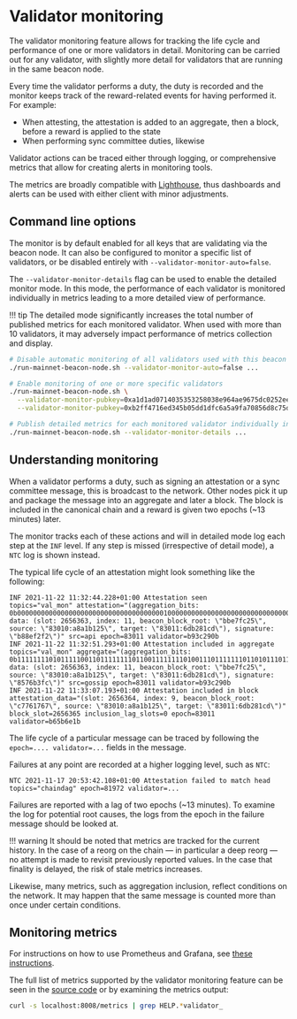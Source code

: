 # Validator monitoring

The validator monitoring feature allows for tracking the life cycle and performance of one or more validators in detail.
Monitoring can be carried out for any validator, with slightly more detail for validators that are running in the same beacon node.

Every time the validator performs a duty, the duty is recorded and the monitor keeps track of the reward-related events for having performed it.
For example:

* When attesting, the attestation is added to an aggregate, then a block, before a reward is applied to the state
* When performing sync committee duties, likewise

Validator actions can be traced either through logging, or comprehensive metrics that allow for creating alerts in monitoring tools.

The metrics are broadly compatible with [Lighthouse](https://lighthouse-book.sigmaprime.io/validator-monitoring.html), thus dashboards and alerts can be used with either client with minor adjustments.

## Command line options

The monitor is by default enabled for all keys that are validating via the beacon node.
It can also be configured to monitor a specific list of validators, or be disabled entirely with `--validator-monitor-auto=false`.

The `--validator-monitor-details` flag can be used to enable the detailed monitor mode.
In this mode, the performance of each validator is monitored individually in metrics leading to a more detailed view of performance.

!!! tip
    The detailed mode significantly increases the total number of published metrics for each monitored validator.
    When used with more than 10 validators, it may adversely impact performance of metrics collection and display.

```sh
# Disable automatic monitoring of all validators used with this beacon node beacon node
./run-mainnet-beacon-node.sh --validator-monitor-auto=false ...

# Enable monitoring of one or more specific validators
./run-mainnet-beacon-node.sh \
  --validator-monitor-pubkey=0xa1d1ad0714035353258038e964ae9675dc0252ee22cea896825c01458e1807bfad2f9969338798548d9858a571f7425c \
  --validator-monitor-pubkey=0xb2ff4716ed345b05dd1dfc6a5a9fa70856d8c75dcc9e881dd2f766d5f891326f0d10e96f3a444ce6c912b69c22c6754d ...

# Publish detailed metrics for each monitored validator individually instead of an aggregate totals value
./run-mainnet-beacon-node.sh --validator-monitor-details ...
```

## Understanding monitoring

When a validator performs a duty, such as signing an attestation or a sync committee message, this is broadcast to the network.
Other nodes pick it up and package the message into an aggregate and later a block.
The block is included in the canonical chain and a reward is given two epochs (~13 minutes) later.

The monitor tracks each of these actions and will in detailed mode log each step at the `INF` level.
If any step is missed (irrespective of detail mode), a `NTC` log is shown instead.

The typical life cycle of an attestation might look something like the following:

```
INF 2021-11-22 11:32:44.228+01:00 Attestation seen                           topics="val_mon" attestation="(aggregation_bits: 0b0000000000000000000000000000000000000100000000000000000000000000000000000000000000000000000000000000000000000000000000000000000000, data: (slot: 2656363, index: 11, beacon_block_root: \"bbe7fc25\", source: \"83010:a8a1b125\", target: \"83011:6db281cd\"), signature: \"b88ef2f2\")" src=api epoch=83011 validator=b93c290b
INF 2021-11-22 11:32:51.293+01:00 Attestation included in aggregate          topics="val_mon" aggregate="(aggregation_bits: 0b1111111101011111001101111111101100111111110100111011111110110101110111111010111111011101111011101111111111101111100001111111100111, data: (slot: 2656363, index: 11, beacon_block_root: \"bbe7fc25\", source: \"83010:a8a1b125\", target: \"83011:6db281cd\"), signature: \"8576b3fc\")" src=gossip epoch=83011 validator=b93c290b
INF 2021-11-22 11:33:07.193+01:00 Attestation included in block              attestation_data="(slot: 2656364, index: 9, beacon_block_root: \"c7761767\", source: \"83010:a8a1b125\", target: \"83011:6db281cd\")" block_slot=2656365 inclusion_lag_slots=0 epoch=83011 validator=b65b6e1b
```

The life cycle of a particular message can be traced by following the `epoch=.... validator=...` fields in the message.

Failures at any point are recorded at a higher logging level, such as `NTC`:

```
NTC 2021-11-17 20:53:42.108+01:00 Attestation failed to match head           topics="chaindag" epoch=81972 validator=...
```

Failures are reported with a lag of two epochs (~13 minutes).
To examine the log for potential root causes, the logs from the epoch in the failure message should be looked at.

!!! warning
    It should be noted that metrics are tracked for the current history.
    In the case of a reorg on the chain — in particular a deep reorg — no attempt is made to revisit previously reported values.
    In the case that finality is delayed, the risk of stale metrics increases.

Likewise, many metrics, such as aggregation inclusion, reflect conditions on the network.
It may happen that the same message is counted more than once under certain conditions.

## Monitoring metrics

For instructions on how to use Prometheus and Grafana, see [these instructions](./metrics-pretty-pictures.md).

The full list of metrics supported by the validator monitoring feature can be seen in the [source code](https://github.com/status-im/nimbus-eth2/blob/unstable/beacon_chain/validators/validator_monitor.nim) or by examining the metrics output:

```sh
curl -s localhost:8008/metrics | grep HELP.*validator_
```
